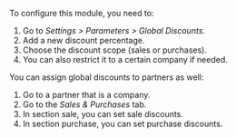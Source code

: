 To configure this module, you need to:

1.  Go to *Settings \> Parameters \> Global Discounts*.
2.  Add a new discount percentage.
3.  Choose the discount scope (sales or purchases).
4.  You can also restrict it to a certain company if needed.

You can assign global discounts to partners as well:

1.  Go to a partner that is a company.
2.  Go to the *Sales & Purchases* tab.
3.  In section sale, you can set sale discounts.
4.  In section purchase, you can set purchase discounts.
